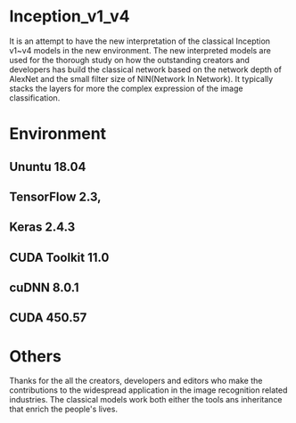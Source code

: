 # Inception_v1_v4

It is an attempt to have the new interpretation of the classical Inception v1~v4 models in the new
environment. The new interpreted models are used for the thorough study on how the outstanding 
creators and developers has build the classical network based on the network depth of AlexNet and 
the small filter size of NIN(Network In Network). It typically stacks the layers for more the complex 
expression of the image classification. 

# Environment

## Ununtu 18.04 
## TensorFlow 2.3, 
## Keras 2.4.3
## CUDA Toolkit 11.0
## cuDNN 8.0.1
## CUDA 450.57

# Others

Thanks for the all the creators, developers and editors who make the contributions to the widespread 
application in the image recognition related industries. The classical models work both either the
tools ans inheritance that enrich the people's lives.  
